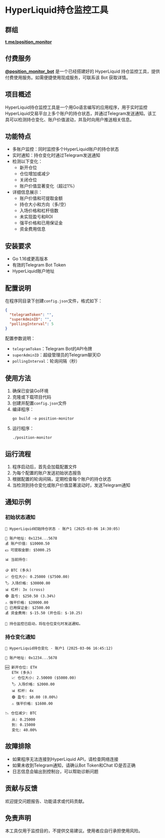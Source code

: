 # HyperLiquid持仓监控工具

## 群组

**[t.me/position_monitor](https://t.me/position_monitor)**

## 付费服务

**[@position_monitor_bot](https://t.me/position_monitor_bot)** 是一个已经搭建好的 HyperLiquid 持仓监控工具，提供付费使用服务。如需便捷使用现成服务，可联系该 Bot 获取详情。

## 项目概述

HyperLiquid持仓监控工具是一个用Go语言编写的应用程序，用于实时监控HyperLiquid交易平台上多个账户的持仓状态，并通过Telegram发送通知。该工具可以检测持仓变化、账户价值波动，并及时向用户推送相关信息。

## 功能特点

- 多账户监控：同时监控多个HyperLiquid账户的持仓状态
- 实时通知：持仓变化时通过Telegram发送通知
- 检测以下变化：
    - 新开仓位
    - 仓位增加或减少
    - 关闭仓位
    - 账户价值显著变化（超过1%）
- 详细信息展示：
    - 账户价值和可提取金额
    - 持仓大小和方向（多/空）
    - 入场价格和杠杆倍数
    - 未实现盈亏和ROI
    - 强平价格和已用保证金
    - 资金费用信息

## 安装要求

- Go 1.16或更高版本
- 有效的Telegram Bot Token
- HyperLiquid账户地址

## 配置说明

在程序同目录下创建`config.json`文件，格式如下：

```json
{
  "telegramToken": "",
  "superAdminID": "",
  "pollingInterval": 5
}
```

配置参数说明：

- `telegramToken`：Telegram Bot的API令牌
- `superAdminID`：超级管理员的Telegram聊天ID
- `pollingInterval`：轮询间隔（秒）

## 使用方法

1. 确保已安装Go环境
2. 克隆或下载项目代码
3. 创建并配置`config.json`文件
4. 编译程序：
   ```
   go build -o position-monitor
   ```
5. 运行程序：
   ```
   ./position-monitor
   ```

## 运行流程

1. 程序启动后，首先会加载配置文件
2. 为每个配置的账户发送初始状态报告
3. 根据配置的轮询间隔，定期检查每个账户的持仓状态
4. 当检测到持仓变化或账户价值显著波动时，发送Telegram通知

## 通知示例

### 初始状态通知

```
🔄 HyperLiquid初始持仓状态 - 账户1 (2025-03-06 14:30:05)

💼 账户地址: 0x1234...5678
💰 账户价值: $10000.50
💵 可提取金额: $5000.25

📊 当前持仓:

🪙 BTC (多头)
📈 仓位大小: 0.25000 ($7500.00)
🏷️ 入场价格: $30000.00
📊 杠杆: 3x (cross)
🟢 盈亏: $250.50 (3.34%)
⚠️ 强平价格: $20000.00
💸 已用保证金: $2500.00
💰 资金费用: $-15.50 (开仓后: $-10.25)

🔔 持仓监控已启动，将在仓位变化时发送通知。
```

### 持仓变化通知

```
🔄 HyperLiquid持仓变化 - 账户1 (2025-03-06 16:45:12)

💼 账户地址: 0x1234...5678

🆕 新开仓位: ETH
   ETH (多头)
   📈 仓位大小: 2.50000 ($5000.00)
   🏷️ 入场价格: $2000.00
   📊 杠杆: 4x
   🟢 盈亏: $0.00 (0.00%)
   ⚠️ 强平价格: $1600.00

📉 仓位减少: BTC
   从: 0.25000
   到: 0.15000
   变化: 40.00%
```

## 故障排除

- 如果程序无法连接到HyperLiquid API，请检查网络连接
- 如果未收到Telegram通知，请确认Bot Token和Chat ID是否正确
- 日志信息会输出到控制台，可以帮助诊断问题

## 贡献与反馈

欢迎提交问题报告、功能请求或代码贡献。

## 免责声明

本工具仅用于监控目的，不提供交易建议。使用者应自行承担使用风险。